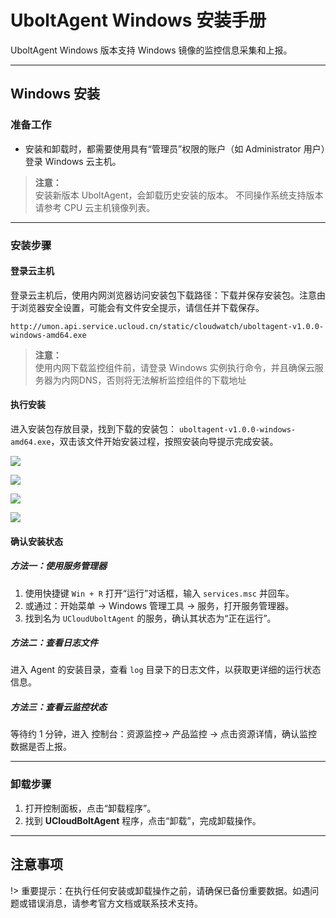 
# UboltAgent Windows 安装手册

UboltAgent Windows 版本支持 Windows 镜像的监控信息采集和上报。

---

## Windows 安装

### 准备工作

- 安装和卸载时，都需要使用具有“管理员”权限的账户（如 Administrator 用户）登录 Windows 云主机。
> **注意：**  
> 安装新版本 UboltAgent，会卸载历史安装的版本。
> 不同操作系统支持版本请参考 CPU 云主机镜像列表。
---

### 安装步骤

#### 登录云主机

登录云主机后，使用内网浏览器访问安装包下载路径：下载并保存安装包。注意由于浏览器安全设置，可能会有文件安全提示，请信任并下载保存。

```
http://umon.api.service.ucloud.cn/static/cloudwatch/uboltagent-v1.0.0-windows-amd64.exe
```
> **注意：**  
> 使用内网下载监控组件前，请登录 Windows 实例执行命令，并且确保云服务器为内网DNS，否则将无法解析监控组件的下载地址
#### 执行安装

进入安装包存放目录，找到下载的安装包：  `uboltagent-v1.0.0-windows-amd64.exe`，双击该文件开始安装过程，按照安装向导提示完成安装。

![](D:\Documents\GitHub\cloudwatch\images\Windows安装向导-1.PNG)

![](D:\Documents\GitHub\cloudwatch\images\Windows安装向导-2.PNG)

![](D:\Documents\GitHub\cloudwatch\images\Windows安装向导-3.PNG)

![](D:\Documents\GitHub\cloudwatch\images\Windows安装向导-4.PNG)

#### 确认安装状态

##### 方法一：使用服务管理器

1. 使用快捷键 `Win + R` 打开“运行”对话框，输入 `services.msc` 并回车。
2. 或通过：开始菜单 -> Windows 管理工具 -> 服务，打开服务管理器。
3. 找到名为 `UCloudUboltAgent`  的服务，确认其状态为“正在运行”。

##### 方法二：查看日志文件

进入 Agent 的安装目录，查看 `log` 目录下的日志文件，以获取更详细的运行状态信息。

##### 方法三：查看云监控状态

等待约 1 分钟，进入 控制台：资源监控-> 产品监控 -> 点击资源详情，确认监控数据是否上报。

---

### 卸载步骤

1. 打开控制面板，点击“卸载程序”。
2. 找到 **UCloudBoltAgent** 程序，点击“卸载”，完成卸载操作。

---

## 注意事项
!> 重要提示：在执行任何安装或卸载操作之前，请确保已备份重要数据。如遇问题或错误消息，请参考官方文档或联系技术支持。

